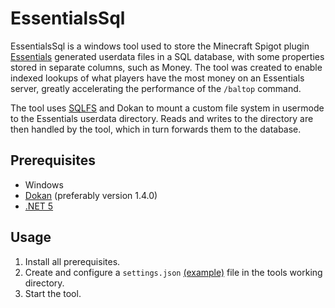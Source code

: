 # EssentialsSql

EssentialsSql is a windows tool used to store the Minecraft Spigot plugin
[Essentials](https://github.com/EssentialsX/Essentials) generated userdata files in a SQL database, with some properties
stored in separate columns, such as Money. The tool was created to enable indexed lookups of what players have the most
money on an Essentials server, greatly accelerating the performance of the `/baltop` command.

The tool uses [SQLFS](https://github.com/Rickebo/SQLFS) and Dokan to mount a custom file system in usermode to the
Essentials userdata directory. Reads and writes to the directory are then handled by the tool, which in turn forwards them to
the database.

## Prerequisites

- Windows
- [Dokan](https://github.com/dokan-dev/dokany) (preferably version 1.4.0)
- [.NET 5](https://dotnet.microsoft.com/en-us/download/dotnet/5.0)

## Usage

1. Install all prerequisites.
2. Create and configure a `settings.json`
   [(example)](https://github.com/Rickebo/EssentialsSql/blob/master/EssentialsSql/settings.json) file in the tools
   working directory.
3. Start the tool.
